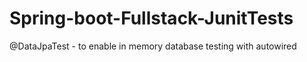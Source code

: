 # Spring-boot-Fullstack-JunitTests

@DataJpaTest - to enable in memory database testing with autowired 
